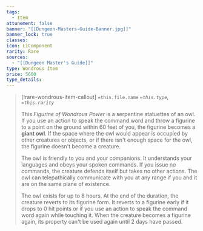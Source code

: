 ```yaml
---
tags:
  - Item
attunement: false
banner: "[[Dungeon-Masters-Guide-Banner.jpg]]"
banner_lock: true
classes: 
icon: LiComponent
rarity: Rare
sources:
  - "[[Dungeon Master's Guide]]"
type: Wondrous Item
price: 5600
type_details:
---
```

>[!rare-wondrous-item-callout] `=this.file.name`
>*`=this.type`, `=this.rarity`*
>
>This *Figurine of Wondrous Power* is a serpentine statuettes of an owl. If you use an action to speak the command word and throw a figurine to a point on the ground within 60 feet of you, the figurine becomes a **giant owl**. If the space where the owl would appear is occupied by other creatures or objects, or if there isn't enough space for the owl, the figurine doesn't become a creature. 
>
>The owl is friendly to you and your companions. It understands your languages and obeys your spoken commands. If you issue no commands, the creature defends itself but takes no other actions. The owl can telepathically communicate with you at any range if you and it are on the same plane of existence.
>
>The owl exists for up to 8 hours. At the end of the duration, the creature reverts to its figurine form. It reverts to a figurine early if it drops to 0 hit points or if you use an action to speak the command word again while touching it. When the creature becomes a figurine again, its property can't be used again until 2 days have passed.

